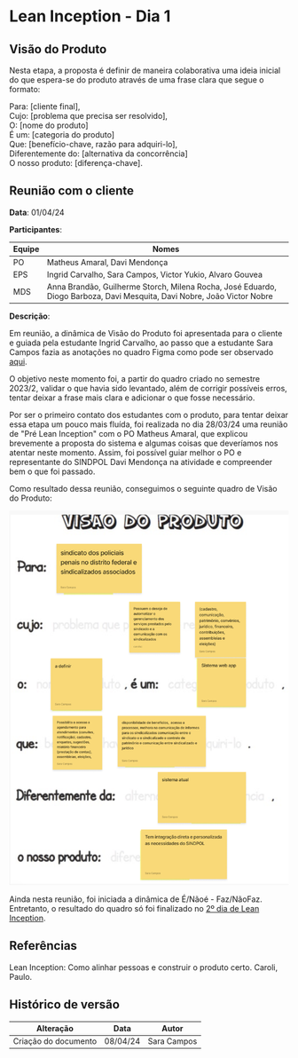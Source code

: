 # Lean Inception - Dia 1 

## Visão do Produto

Nesta etapa, a proposta é definir de maneira colaborativa uma ideia inicial do que espera-se do produto através de uma frase clara que segue o formato: 

Para: [cliente final],   
Cujo: [problema que precisa ser resolvido],  
O: [nome do produto]   
É um: [categoria do produto]  
Que: [benefício-chave, razão para adquiri-lo],  
Diferentemente do: [alternativa da concorrência]  
O nosso produto: [diferença-chave].

## Reunião com o cliente 

**Data**: 01/04/24

**Participantes**:

| Equipe | Nomes | 
| - | - |
| PO | Matheus Amaral, Davi Mendonça |
| EPS | Ingrid Carvalho, Sara Campos, Victor Yukio, Alvaro Gouvea | 
| MDS | Anna Brandão, Guilherme Storch, Milena Rocha, José Eduardo, Diogo Barboza, Davi Mesquita, Davi Nobre, João Victor Nobre  | 

**Descrição**:

Em reunião, a dinâmica de Visão do Produto foi apresentada para o cliente e guiada pela estudante Ingrid Carvalho, ao passo que a estudante Sara Campos fazia as anotações no quadro Figma como pode ser observado [aqui](https://www.figma.com/file/N0dSL6DZVPR7wI7zG9xKnI/Visao-do-Produto-2024.1?type=whiteboard&node-id=0%3A1&t=mNj66yKKZVPilcfj-1). 

O objetivo neste momento foi, a partir do quadro criado no semestre 2023/2, validar o que havia sido levantado, além de corrigir possíveis erros, tentar deixar a frase mais clara e adicionar o que fosse necessário. 

Por ser o primeiro contato dos estudantes com o produto, para tentar deixar essa etapa um pouco mais fluída, foi realizada no dia 28/03/24 uma reunião de "Pré Lean Inception" com o PO Matheus Amaral, que explicou brevemente a proposta do sistema e algumas coisas que deveríamos nos atentar neste momento. Assim, foi possível guiar melhor o PO e representante do SINDPOL Davi Mendonça na atividade e compreender bem o que foi passado.

Como resultado dessa reunião, conseguimos o seguinte quadro de Visão do Produto: 


![Visão do Produto](../assets/visao.png)

Ainda nesta reunião, foi iniciada a dinâmica de É/Nãoé - Faz/NãoFaz. Entretanto, o resultado do quadro só foi finalizado no [2º dia de Lean Inception](./dia2.md). 

## Referências

Lean Inception: Como alinhar pessoas e construir o produto certo. Caroli, Paulo.

## Histórico de versão

| Alteração | Data | Autor | 
| - | - | - |
| Criação do documento | 08/04/24 | Sara Campos |
